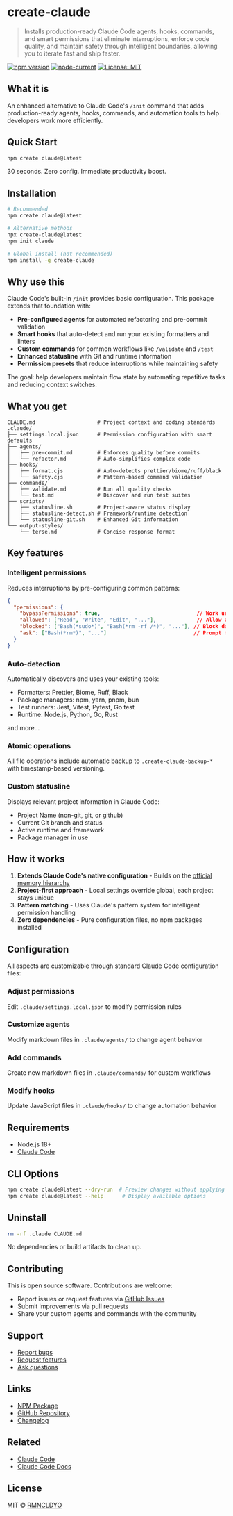 # create-claude

> Installs production-ready Claude Code agents, hooks, commands, and smart permissions that eliminate interruptions, enforce code quality, and maintain safety through intelligent boundaries, allowing you to iterate fast and ship faster.

[![npm version](https://img.shields.io/npm/v/create-claude.svg)](https://www.npmjs.com/package/create-claude)
[![node-current](https://img.shields.io/node/v/create-claude)](https://www.npmjs.com/package/create-claude)
[![License: MIT](https://img.shields.io/badge/License-MIT-yellow.svg)](https://opensource.org/licenses/MIT)

## What it is

An enhanced alternative to Claude Code's `/init` command that adds production-ready agents, hooks, commands, and automation tools to help developers work more efficiently.

## Quick Start

```bash
npm create claude@latest
```

30 seconds. Zero config. Immediate productivity boost.

## Installation

```bash
# Recommended
npm create claude@latest

# Alternative methods
npx create-claude@latest
npm init claude

# Global install (not recommended)
npm install -g create-claude
```

## Why use this

Claude Code's built-in `/init` provides basic configuration. This package extends that foundation with:

- **Pre-configured agents** for automated refactoring and pre-commit validation
- **Smart hooks** that auto-detect and run your existing formatters and linters
- **Custom commands** for common workflows like `/validate` and `/test`
- **Enhanced statusline** with Git and runtime information
- **Permission presets** that reduce interruptions while maintaining safety

The goal: help developers maintain flow state by automating repetitive tasks and reducing context switches.

## What you get

```
CLAUDE.md                    # Project context and coding standards
.claude/
├── settings.local.json      # Permission configuration with smart defaults
├── agents/                  
│   ├── pre-commit.md        # Enforces quality before commits
│   └── refactor.md          # Auto-simplifies complex code
├── hooks/                   
│   ├── format.cjs           # Auto-detects prettier/biome/ruff/black
│   └── safety.cjs           # Pattern-based command validation
├── commands/                
│   ├── validate.md          # Run all quality checks
│   └── test.md              # Discover and run test suites
├── scripts/                 
│   ├── statusline.sh        # Project-aware status display
│   ├── statusline-detect.sh # Framework/runtime detection
│   └── statusline-git.sh    # Enhanced Git information
└── output-styles/           
    └── terse.md             # Concise response format

```

## Key features

### Intelligent permissions

Reduces interruptions by pre-configuring common patterns:

```json
{
  "permissions": {
    "bypassPermissions": true,                               // Work uninterrupted
    "allowed": ["Read", "Write", "Edit", "..."],             // Allow all safe operations
    "blocked": ["Bash(*sudo*)", "Bash(*rm -rf /*)", "..."], // Block dangerous patterns
    "ask": ["Bash(*rm*)", "..."]                            // Prompt for destructive ops
  }
}
```

### Auto-detection

Automatically discovers and uses your existing tools:
- Formatters: Prettier, Biome, Ruff, Black
- Package managers: npm, yarn, pnpm, bun
- Test runners: Jest, Vitest, Pytest, Go test
- Runtime: Node.js, Python, Go, Rust

and more...

### Atomic operations

All file operations include automatic backup to `.create-claude-backup-*` with timestamp-based versioning.

### Custom statusline

Displays relevant project information in Claude Code:
- Project Name (non-git, git, or github)
- Current Git branch and status
- Active runtime and framework
- Package manager in use

## How it works

1. **Extends Claude Code's native configuration** - Builds on the [official memory hierarchy](https://docs.anthropic.com/en/docs/claude-code/manage-memory)
2. **Project-first approach** - Local settings override global, each project stays unique
3. **Pattern matching** - Uses Claude's pattern system for intelligent permission handling
4. **Zero dependencies** - Pure configuration files, no npm packages installed

## Configuration

All aspects are customizable through standard Claude Code configuration files:

### Adjust permissions
Edit `.claude/settings.local.json` to modify permission rules

### Customize agents
Modify markdown files in `.claude/agents/` to change agent behavior

### Add commands
Create new markdown files in `.claude/commands/` for custom workflows

### Modify hooks
Update JavaScript files in `.claude/hooks/` to change automation behavior

## Requirements

- Node.js 18+
- [Claude Code](https://claude.ai/code)

## CLI Options

```bash
npm create claude@latest --dry-run  # Preview changes without applying
npm create claude@latest --help      # Display available options
```

## Uninstall

```bash
rm -rf .claude CLAUDE.md
```

No dependencies or build artifacts to clean up.

## Contributing

This is open source software. Contributions are welcome:

- Report issues or request features via [GitHub Issues](https://github.com/RMNCLDYO/create-claude/issues)
- Submit improvements via pull requests
- Share your custom agents and commands with the community

## Support

- [Report bugs](https://github.com/RMNCLDYO/create-claude/issues)
- [Request features](https://github.com/RMNCLDYO/create-claude/issues)
- [Ask questions](https://github.com/RMNCLDYO/create-claude/discussions)

## Links

- [NPM Package](https://www.npmjs.com/package/create-claude)
- [GitHub Repository](https://github.com/RMNCLDYO/create-claude)
- [Changelog](https://github.com/RMNCLDYO/create-claude/blob/main/CHANGELOG.md)

## Related

- [Claude Code](https://claude.ai/code)
- [Claude Code Docs](https://docs.anthropic.com/en/docs/claude-code)

## License

MIT © [RMNCLDYO](https://github.com/RMNCLDYO)
